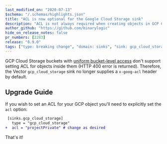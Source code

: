 ```yaml
---
last_modified_on: "2020-07-13"
$schema: "/.schemas/highlights.json"
title: "ACL is now optional for the Google Cloud Storage sink"
description: "ACL is not always required when creating objects in GCP Cloud Storage"
author_github: "https://github.com/binarylogic"
hide_on_release_notes: false
pr_numbers: [2283]
release: "0.9.0"
tags: ["type: breaking change", "domain: sinks", "sink: gcp_cloud_storage"]
---
```


GCP Cloud Storage buckets with [uniform bucket-level access](https://cloud.google.com/storage/docs/uniform-bucket-level-access)
don't support setting ACL for objects inside them (HTTP 400 error is returned).
Therefore, the Vector `gcp_cloud_storage` sink no longer supplies a
`x-goog-acl` header by default.

## Upgrade Guide

If you wish to set an ACL for your GCP object you'll need to explicitly set
the `acl` option:

```diff title="vector.toml"
 [sinks.gcp_cloud_storage]
   type = "gcp_cloud_storage"
+  acl = "projectPrivate" # change as desired
```

That's it!


